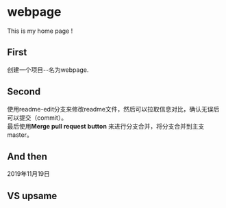 # webpage

This is my home page !

## First 
创建一个项目--名为webpage.

## Second
使用readme-edit分支来修改readme文件，然后可以拉取信息对比，确认无误后可以提交（commit）。  
最后使用**Merge pull request button** 来进行分支合并，将分支合并到主支master。

## And then
2019年11月19日

## VS upsame